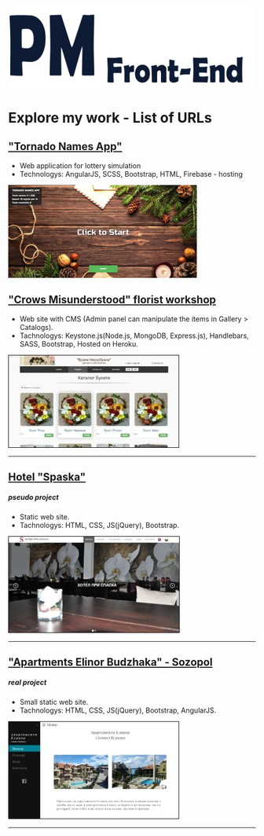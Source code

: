 
![PM Front-End](https://github.com/petyoMitkov/Explore_my_work-List_of_URLs/blob/master/img/PMLogo/NewLogoPM.svg "")


# Explore my work - List of URLs

## ["Tornado Names App"](https://tornado-names-app.firebaseapp.com) 

- Web application for lottery simulation
- Technologys: AngularJS, SCSS, Bootstrap, HTML, Firebase - hosting

[!["Tornado Names App" Image](https://github.com/petyoMitkov/Explore_my_work-List_of_URLs/blob/master/img/tornado-names.png "")](https://tornado-names-app.firebaseapp.com)


## ["Crows Misunderstood" florist workshop](https://vrani-nerazbrani.herokuapp.com/) 

- Web site with CMS (Admin panel can manipulate the items in Gallery > Catalogs).
- Tachnologys: Keystone.js(Node.js, MongoDB, Express.js), Handlebars, SASS, Bootstrap, Hosted on Heroku.

[!["Crows Misunderstood" Image](https://github.com/petyoMitkov/Explore_my_work-List_of_URLs/blob/master/img/Vrani-nerazbrani.jpg "")](https://vrani-nerazbrani.herokuapp.com/)

---

## [Hotel "Spaska"](https://petyomitkov.github.io/hotel-pri-spaska-selobania/)
##### pseudo project
- Static web site.
- Tachnologys: HTML, CSS, JS(jQuery), Bootstrap.

[![Hotel "Spaska" Image](https://github.com/petyoMitkov/Explore_my_work-List_of_URLs/blob/master/img/Spaska.jpg "")](https://petyomitkov.github.io/hotel-pri-spaska-selobania/)


---

## ["Apartments Elinor Budzhaka" - Sozopol](http://elinor-sozopol.com/)
##### real project
- Small static web site.
- Tachnologys: HTML, CSS, JS(jQuery), Bootstrap, AngularJS.

[!["Apartments Elinor Budzhaka" Image](https://github.com/petyoMitkov/Explore_my_work-List_of_URLs/blob/master/img/Elinor.jpg "")](http://elinor-sozopol.com/)



---


